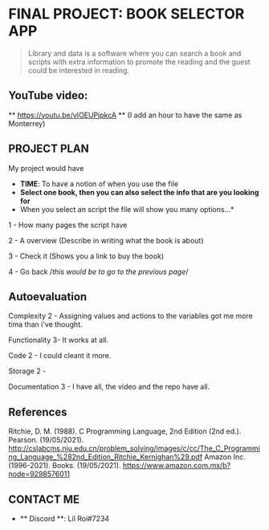 # FINAL PROJECT: BOOK SELECTOR APP
> Library and data is a software where you can search a book and scripts with extra information to promote the reading and the guest could be interested in reading.
>
## YouTube video:
** https://youtu.be/vIOEUPjpkcA ** (I add an hour to have the same as Monterrey)

## PROJECT PLAN
My project would have
* **TIME**: To have a notion of when you use the file
* **Select one book, then you can also select the info that are you looking for**
* When you select an script the file will show you many options...*

1 - How many pages the script have

2 - A overview (Describe in writing what the book is about)

3 - Check it (Shows you a link to buy the book)

4 - Go back /*this would be to go to the previous page*/
## Autoevaluation

Complexity 2 - Assigning values and actions to the variables got me more tima than i've thought.

Functionality 3- It works at all.

Code 2 - I could cleant it more.

Storage 2 - 

Documentation 3 - I have all, the video and the repo have all.

## References
Ritchie, D. M. (1988). C Programming Language, 2nd Edition (2nd ed.). Pearson. (19/05/2021). http://cslabcms.nju.edu.cn/problem_solving/images/c/cc/The_C_Programming_Language_%282nd_Edition_Ritchie_Kernighan%29.pdf
Amazon Inc. (1996-2021). Books. (19/05/2021). https://www.amazon.com.mx/b?node=9298576011

## CONTACT ME
* ** Discord **: Lil Roi#7234
